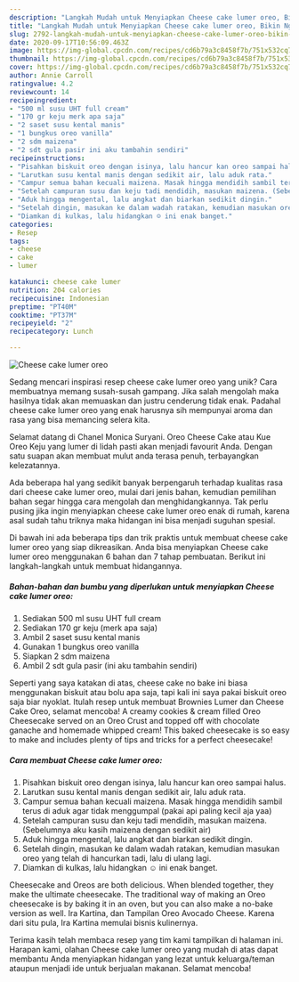 ```yaml
---
description: "Langkah Mudah untuk Menyiapkan Cheese cake lumer oreo, Bikin Ngiler"
title: "Langkah Mudah untuk Menyiapkan Cheese cake lumer oreo, Bikin Ngiler"
slug: 2792-langkah-mudah-untuk-menyiapkan-cheese-cake-lumer-oreo-bikin-ngiler
date: 2020-09-17T10:56:09.463Z
image: https://img-global.cpcdn.com/recipes/cd6b79a3c8458f7b/751x532cq70/cheese-cake-lumer-oreo-foto-resep-utama.jpg
thumbnail: https://img-global.cpcdn.com/recipes/cd6b79a3c8458f7b/751x532cq70/cheese-cake-lumer-oreo-foto-resep-utama.jpg
cover: https://img-global.cpcdn.com/recipes/cd6b79a3c8458f7b/751x532cq70/cheese-cake-lumer-oreo-foto-resep-utama.jpg
author: Annie Carroll
ratingvalue: 4.2
reviewcount: 14
recipeingredient:
- "500 ml susu UHT full cream"
- "170 gr keju merk apa saja"
- "2 saset susu kental manis"
- "1 bungkus oreo vanilla"
- "2 sdm maizena"
- "2 sdt gula pasir ini aku tambahin sendiri"
recipeinstructions:
- "Pisahkan biskuit oreo dengan isinya, lalu hancur kan oreo sampai halus."
- "Larutkan susu kental manis dengan sedikit air, lalu aduk rata."
- "Campur semua bahan kecuali maizena. Masak hingga mendidih sambil terus di aduk agar tidak menggumpal (pakai api paling kecil aja yaa)"
- "Setelah campuran susu dan keju tadi mendidih, masukan maizena. (Sebelumnya aku kasih maizena dengan sedikit air)"
- "Aduk hingga mengental, lalu angkat dan biarkan sedikit dingin."
- "Setelah dingin, masukan ke dalam wadah ratakan, kemudian masukan oreo yang telah di hancurkan tadi, lalu di ulang lagi."
- "Diamkan di kulkas, lalu hidangkan ☺ ini enak banget."
categories:
- Resep
tags:
- cheese
- cake
- lumer

katakunci: cheese cake lumer 
nutrition: 204 calories
recipecuisine: Indonesian
preptime: "PT40M"
cooktime: "PT37M"
recipeyield: "2"
recipecategory: Lunch

---
```



![Cheese cake lumer oreo](https://img-global.cpcdn.com/recipes/cd6b79a3c8458f7b/751x532cq70/cheese-cake-lumer-oreo-foto-resep-utama.jpg)

Sedang mencari inspirasi resep cheese cake lumer oreo yang unik? Cara membuatnya memang susah-susah gampang. Jika salah mengolah maka hasilnya tidak akan memuaskan dan justru cenderung tidak enak. Padahal cheese cake lumer oreo yang enak harusnya sih mempunyai aroma dan rasa yang bisa memancing selera kita.

Selamat datang di Chanel Monica Suryani. Oreo Cheese Cake atau Kue Oreo Keju yang lumer di lidah pasti akan menjadi favourit Anda. Dengan satu suapan akan membuat mulut anda terasa penuh, terbayangkan kelezatannya.

Ada beberapa hal yang sedikit banyak berpengaruh terhadap kualitas rasa dari cheese cake lumer oreo, mulai dari jenis bahan, kemudian pemilihan bahan segar hingga cara mengolah dan menghidangkannya. Tak perlu pusing jika ingin menyiapkan cheese cake lumer oreo enak di rumah, karena asal sudah tahu triknya maka hidangan ini bisa menjadi suguhan spesial.


Di bawah ini ada beberapa tips dan trik praktis untuk membuat cheese cake lumer oreo yang siap dikreasikan. Anda bisa menyiapkan Cheese cake lumer oreo menggunakan 6 bahan dan 7 tahap pembuatan. Berikut ini langkah-langkah untuk membuat hidangannya.

<!--inarticleads1-->

##### Bahan-bahan dan bumbu yang diperlukan untuk menyiapkan Cheese cake lumer oreo:

1. Sediakan 500 ml susu UHT full cream
1. Sediakan 170 gr keju (merk apa saja)
1. Ambil 2 saset susu kental manis
1. Gunakan 1 bungkus oreo vanilla
1. Siapkan 2 sdm maizena
1. Ambil 2 sdt gula pasir (ini aku tambahin sendiri)


Seperti yang saya katakan di atas, cheese cake no bake ini biasa menggunakan biskuit atau bolu apa saja, tapi kali ini saya pakai biskuit oreo saja biar nyoklat. Itulah resep untuk membuat Brownies Lumer dan Cheese Cake Oreo, selamat mencoba! A creamy cookies &amp; cream filled Oreo Cheesecake served on an Oreo Crust and topped off with chocolate ganache and homemade whipped cream! This baked cheesecake is so easy to make and includes plenty of tips and tricks for a perfect cheesecake! 

<!--inarticleads2-->

##### Cara membuat Cheese cake lumer oreo:

1. Pisahkan biskuit oreo dengan isinya, lalu hancur kan oreo sampai halus.
1. Larutkan susu kental manis dengan sedikit air, lalu aduk rata.
1. Campur semua bahan kecuali maizena. Masak hingga mendidih sambil terus di aduk agar tidak menggumpal (pakai api paling kecil aja yaa)
1. Setelah campuran susu dan keju tadi mendidih, masukan maizena. (Sebelumnya aku kasih maizena dengan sedikit air)
1. Aduk hingga mengental, lalu angkat dan biarkan sedikit dingin.
1. Setelah dingin, masukan ke dalam wadah ratakan, kemudian masukan oreo yang telah di hancurkan tadi, lalu di ulang lagi.
1. Diamkan di kulkas, lalu hidangkan ☺ ini enak banget.


Cheesecake and Oreos are both delicious. When blended together, they make the ultimate cheesecake. The traditional way of making an Oreo cheesecake is by baking it in an oven, but you can also make a no-bake version as well. Ira Kartina, dan Tampilan Oreo Avocado Cheese. Karena dari situ pula, Ira Kartina memulai bisnis kulinernya. 

Terima kasih telah membaca resep yang tim kami tampilkan di halaman ini. Harapan kami, olahan Cheese cake lumer oreo yang mudah di atas dapat membantu Anda menyiapkan hidangan yang lezat untuk keluarga/teman ataupun menjadi ide untuk berjualan makanan. Selamat mencoba!

